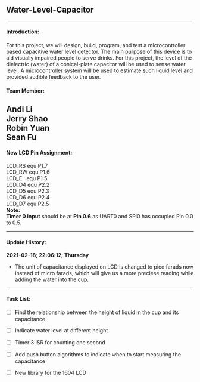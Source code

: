 ## Water-Level-Capacitor

------------
#### Introduction:
For this project, we will design, build, program, and test a microcontroller based capacitive water level detector.  The main purpose of this device is to aid visually impaired people to serve drinks.  For  this  project,  the  level  of  the  dielectric  (water)  of  a  conical-plate  capacitor  will  be  used  to sense  water  level.  A  microcontroller  system  will be  used  to  estimate  such  liquid  level  and provided audible feedback to the user. 
#### Team Member:
Andi Li\
Jerry Shao\
Robin Yuan\
Sean Fu
------------
#### New LCD Pin Assignment:
  LCD_RS  equ P1.7\
  LCD_RW  equ P1.6\
  LCD_E &nbsp; equ P1.5\
  LCD_D4 equ P2.2\
  LCD_D5  equ P2.3\
  LCD_D6  equ P2.4\
  LCD_D7   equ P2.5\
**Note:**\
  **Timer 0 input** should be at **Pin 0.6** as UART0 and SPI0 has occupied Pin 0.0 to 0.5.
  

------------


#### Update History:
**2021-02-18; 22:06:12; Thursday**
- The unit of capacitance displayed on LCD is changed to pico farads now instead of  micro farads, which will give us a more preciese reading while adding the water into the cup.

------------
#### Task List:
- [ ] Find the relationship between the height of liquid in the cup and its capacitance
- [ ] Indicate water level at different height
- [ ] Timer 3 ISR for counting one second 
- [ ] Add push button algorithms to indicate when to start measuring the capacitance
- [ ] New library for the 1604 LCD


